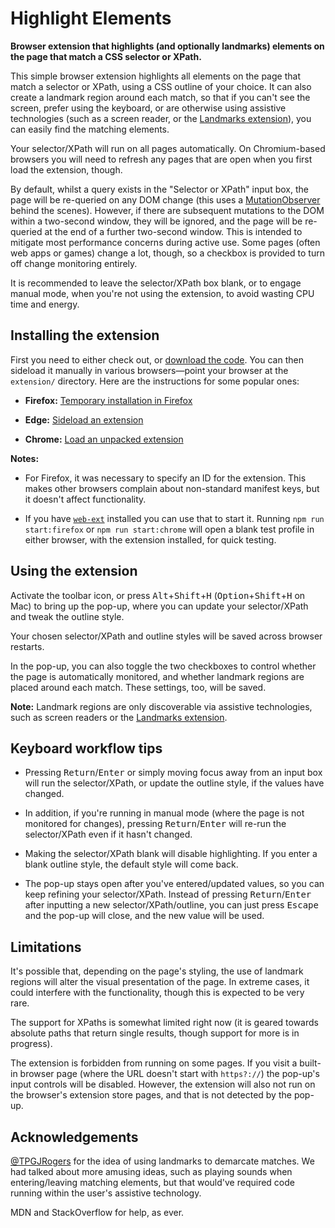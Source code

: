 Highlight Elements
==================

**Browser extension that highlights (and optionally landmarks) elements on the page that match a CSS selector or XPath.**

This simple browser extension highlights all elements on the page that match a selector or XPath, using a CSS outline of your choice. It can also create a landmark region around each match, so that if you can't see the screen, prefer using the keyboard, or are otherwise using assistive technologies (such as a screen reader, or the [Landmarks extension](https://matatk.agrip.org.uk/landmarks/)), you can easily find the matching elements.

Your selector/XPath will run on all pages automatically. On Chromium-based browsers you will need to refresh any pages that are open when you first load the extension, though.

By default, whilst a query exists in the "Selector or XPath" input box, the page will be re-queried on any DOM change (this uses a [MutationObserver](https://developer.mozilla.org/en-US/docs/Web/API/MutationObserver) behind the scenes). However, if there are subsequent mutations to the DOM within a two-second window, they will be ignored, and the page will be re-queried at the end of a further two-second window. This is intended to mitigate most performance concerns during active use. Some pages (often web apps or games) change a lot, though, so a checkbox is provided to turn off change monitoring entirely.

It is recommended to leave the selector/XPath box blank, or to engage manual mode, when you're not using the extension, to avoid wasting CPU time and energy.

Installing the extension
------------------------

First you need to either check out, or [download the code](https://github.com/matatk/highlight-elements/archive/refs/heads/main.zip). You can then sideload it manually in various browsers—point your browser at the `extension/` directory. Here are the instructions for some popular ones:

* **Firefox:** [Temporary installation in Firefox](https://extensionworkshop.com/documentation/develop/temporary-installation-in-firefox/)

* **Edge:** [Sideload an extension](https://docs.microsoft.com/en-us/microsoft-edge/extensions-chromium/getting-started/extension-sideloading)

* **Chrome:** [Load an unpacked extension](https://developer.chrome.com/docs/extensions/mv3/getstarted/#unpacked)

**Notes:**

* For Firefox, it was necessary to specify an ID for the extension. This makes other browsers complain about non-standard manifest keys, but it doesn't affect functionality.

* If you have [`web-ext`](https://extensionworkshop.com/documentation/develop/getting-started-with-web-ext/) installed you can use that to start it. Running `npm run start:firefox` or `npm run start:chrome` will open a blank test profile in either browser, with the extension installed, for quick testing.

Using the extension
-------------------

Activate the toolbar icon, or press <kbd>Alt</kbd>+<kbd>Shift</kbd>+<kbd>H</kbd> (<kbd>Option</kbd>+<kbd>Shift</kbd>+<kbd>H</kbd> on Mac) to bring up the pop-up, where you can update your selector/XPath and tweak the outline style.

Your chosen selector/XPath and outline styles will be saved across browser restarts.

In the pop-up, you can also toggle the two checkboxes to control whether the page is automatically monitored, and whether landmark regions are placed around each match. These settings, too, will be saved.

**Note:** Landmark regions are only discoverable via assistive technologies, such as screen readers or the [Landmarks extension](https://matatk.agrip.org.uk/landmarks/).

Keyboard workflow tips
----------------------

* Pressing <kbd>Return</kbd>/<kbd>Enter</kbd> or simply moving focus away from an input box will run the selector/XPath, or update the outline style, if the values have changed.

* In addition, if you're running in manual mode (where the page is not monitored for changes), pressing <kbd>Return</kbd>/<kbd>Enter</kbd> will re-run the selector/XPath even if it hasn't changed.

* Making the selector/XPath blank will disable highlighting. If you enter a blank outline style, the default style will come back.

* The pop-up stays open after you've entered/updated values, so you can keep refining your selector/XPath. Instead of pressing <kbd>Return</kbd>/<kbd>Enter</kbd> after inputting a new selector/XPath/outline, you can just press <kbd>Escape</kbd> and the pop-up will close, and the new value will be used.

Limitations
-----------

It's possible that, depending on the page's styling, the use of landmark regions will alter the visual presentation of the page. In extreme cases, it could interfere with the functionality, though this is expected to be very rare.

The support for XPaths is somewhat limited right now (it is geared towards absolute paths that return single results, though support for more is in progress).

The extension is forbidden from running on some pages. If you visit a built-in browser page (where the URL doesn't start with `https?://`) the pop-up's input controls will be disabled. However, the extension will also not run on the browser's extension store pages, and that is not detected by the pop-up.

Acknowledgements
----------------

[@TPGJRogers](https://github.com/TPGJRogers) for the idea of using landmarks to demarcate matches. We had talked about more amusing ideas, such as playing sounds when entering/leaving matching elements, but that would've required code running within the user's assistive technology.

MDN and StackOverflow for help, as ever.
